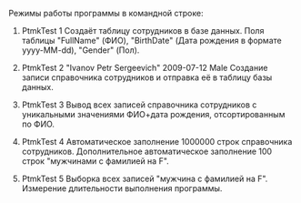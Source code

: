 Режимы работы программы в командной строке:
1) PtmkTest 1
Создаёт таблицу сотрудников в базе данных. Поля таблицы "FullName" (ФИО), "BirthDate" (Дата рождения в формате yyyy-MM-dd), "Gender" (Пол).

2) PtmkTest 2 "Ivanov Petr Sergeevich" 2009-07-12 Male
Создание записи справочника сотрудников и отправка её в таблицу базы данных.

3) PtmkTest 3
Вывод всех записей справочника сотрудников с уникальными значениями ФИО+дата рождения, отсортированным по ФИО.

4) PtmkTest 4
Автоматическое заполнение 1000000 строк справочника сотрудников. Дополнительное автоматическое заполнение 100 строк "мужчинами с фамилией на F".

5) PtmkTest 5
Выборка всех записей "мужчина с фамилией на F". Измерение длительности выполнения программы.
